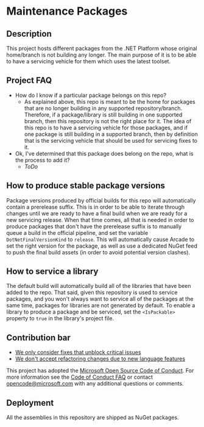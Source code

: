 # Maintenance Packages

## Description

This project hosts different packages from the .NET Platform whose original home/branch is not building any longer. The main purpose of it is to be able to have a servicing vehicle for them which uses the latest toolset.

## Project FAQ

- How do I know if a particular package belongs on this repo?
  - As explained above, this repo is meant to be the home for packages that are no longer building in any supported repository/branch. Therefore, if a package/library is still building in one supported branch, then this repository is not the right place for it. The idea of this repo is to have a servicing vehicle for those packages, and if one package is still building in a supported branch, then by definition that is the servicing vehicle that should be used for servicing fixes to it.
- Ok, I've determined that this package does belong on the repo, what is the process to add it?
  - *ToDo*

## How to produce stable package versions

Package versions produced by official builds for this repo will automatically contain a prerelease suffix. This is in order to be able to iterate through changes until we are ready to have a final build when we are ready for a new servicing release. When that time comes, all that is needed in order to produce packages that don't have the prerelease suffix is to manually queue a build in the official pipeline, and set the variable `DotNetFinalVersionKind` to `release`. This will automatically cause Arcade to set the right version for the package, as well as use a dedicated NuGet feed to push the final build assets (in order to avoid potential version clashes).

## How to service a library

The default build will automatically build all of the libraries that have been added to the repo. That said, given this repository is used to service packages, and you won't always want to service all of the packages at the same time, packages for libraries are not generated by default. To enable a library to produce a package and be serviced, set the `<IsPackable>` property to `true` in the library's project file.

## Contribution bar

- [We only consider fixes that unblock critical issues](https://github.com/dotnet/runtime/blob/main/src/libraries/README.md#primary-bar)
- [We don't accept refactoring changes due to new language features](https://github.com/dotnet/runtime/blob/main/src/libraries/README.md#secondary-bars)

This project has adopted the [Microsoft Open Source Code of Conduct](https://opensource.microsoft.com/codeofconduct/). For more information see the [Code of Conduct FAQ](https://opensource.microsoft.com/codeofconduct/faq/) or contact [opencode@microsoft.com](mailto:opencode@microsoft.com) with any additional questions or comments.

## Deployment

All the assemblies in this repository are shipped as NuGet packages.
